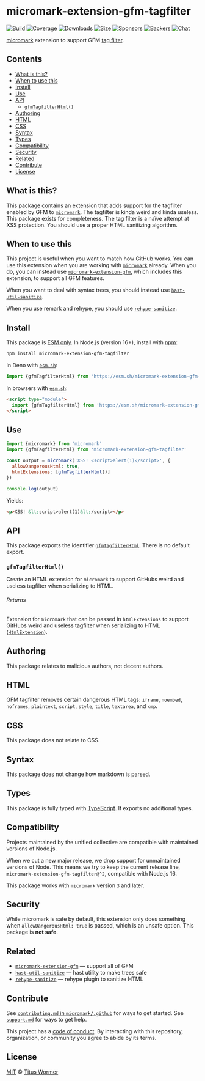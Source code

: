 # micromark-extension-gfm-tagfilter

[![Build][build-badge]][build]
[![Coverage][coverage-badge]][coverage]
[![Downloads][downloads-badge]][downloads]
[![Size][size-badge]][size]
[![Sponsors][sponsors-badge]][collective]
[![Backers][backers-badge]][collective]
[![Chat][chat-badge]][chat]

[micromark][] extension to support GFM [tag filter][].

## Contents

* [What is this?](#what-is-this)
* [When to use this](#when-to-use-this)
* [Install](#install)
* [Use](#use)
* [API](#api)
  * [`gfmTagfilterHtml()`](#gfmtagfilterhtml)
* [Authoring](#authoring)
* [HTML](#html)
* [CSS](#css)
* [Syntax](#syntax)
* [Types](#types)
* [Compatibility](#compatibility)
* [Security](#security)
* [Related](#related)
* [Contribute](#contribute)
* [License](#license)

## What is this?

This package contains an extension that adds support for the tagfilter enabled
by GFM to [`micromark`][micromark].
The tagfilter is kinda weird and kinda useless.
This package exists for completeness.
The tag filter is a naïve attempt at XSS protection.
You should use a proper HTML sanitizing algorithm.

## When to use this

This project is useful when you want to match how GitHub works.
You can use this extension when you are working with [`micromark`][micromark]
already.
When you do, you can instead use
[`micromark-extension-gfm`][micromark-extension-gfm], which includes this
extension, to support all GFM features.

When you want to deal with syntax trees, you should instead use
[`hast-util-sanitize`][hast-util-sanitize].

When you use remark and rehype, you should use
[`rehype-sanitize`][rehype-sanitize].

## Install

This package is [ESM only][esm].
In Node.js (version 16+), install with [npm][]:

```sh
npm install micromark-extension-gfm-tagfilter
```

In Deno with [`esm.sh`][esmsh]:

```js
import {gfmTagfilterHtml} from 'https://esm.sh/micromark-extension-gfm-tagfilter@2'
```

In browsers with [`esm.sh`][esmsh]:

```html
<script type="module">
  import {gfmTagfilterHtml} from 'https://esm.sh/micromark-extension-gfm-tagfilter@2?bundle'
</script>
```

## Use

```js
import {micromark} from 'micromark'
import {gfmTagfilterHtml} from 'micromark-extension-gfm-tagfilter'

const output = micromark('XSS! <script>alert(1)</script>', {
  allowDangerousHtml: true,
  htmlExtensions: [gfmTagfilterHtml()]
})

console.log(output)
```

Yields:

```html
<p>XSS! &lt;script>alert(1)&lt;/script></p>
```

## API

This package exports the identifier
[`gfmTagfilterHtml`][api-gfm-tagfilter-html].
There is no default export.

### `gfmTagfilterHtml()`

Create an HTML extension for `micromark` to support GitHubs weird and
useless tagfilter when serializing to HTML.

###### Returns

Extension for `micromark` that can be passed in `htmlExtensions` to support
GitHubs weird and useless tagfilter when serializing to HTML
([`HtmlExtension`][micromark-html-extension]).

## Authoring

This package relates to malicious authors, not decent authors.

## HTML

GFM tagfilter removes certain dangerous HTML tags: `iframe`, `noembed`,
`noframes`, `plaintext`, `script`, `style`, `title`, `textarea`, and `xmp`.

## CSS

This package does not relate to CSS.

## Syntax

This package does not change how markdown is parsed.

## Types

This package is fully typed with [TypeScript][].
It exports no additional types.

## Compatibility

Projects maintained by the unified collective are compatible with maintained
versions of Node.js.

When we cut a new major release, we drop support for unmaintained versions of
Node.
This means we try to keep the current release line,
`micromark-extension-gfm-tagfilter@^2`, compatible with Node.js 16.

This package works with `micromark` version `3` and later.

## Security

While micromark is safe by default, this extension only does something when
`allowDangerousHtml: true` is passed, which is an unsafe option.
This package is **not safe**.

## Related

* [`micromark-extension-gfm`][micromark-extension-gfm]
  — support all of GFM
* [`hast-util-sanitize`][hast-util-sanitize]
  — hast utility to make trees safe
* [`rehype-sanitize`][rehype-sanitize]
  — rehype plugin to sanitize HTML

## Contribute

See [`contributing.md` in `micromark/.github`][contributing] for ways to get
started.
See [`support.md`][support] for ways to get help.

This project has a [code of conduct][coc].
By interacting with this repository, organization, or community you agree to
abide by its terms.

## License

[MIT][license] © [Titus Wormer][author]

<!-- Definitions -->

[build-badge]: https://github.com/micromark/micromark-extension-gfm-tagfilter/workflows/main/badge.svg

[build]: https://github.com/micromark/micromark-extension-gfm-tagfilter/actions

[coverage-badge]: https://img.shields.io/codecov/c/github/micromark/micromark-extension-gfm-tagfilter.svg

[coverage]: https://codecov.io/github/micromark/micromark-extension-gfm-tagfilter

[downloads-badge]: https://img.shields.io/npm/dm/micromark-extension-gfm-tagfilter.svg

[downloads]: https://www.npmjs.com/package/micromark-extension-gfm-tagfilter

[size-badge]: https://img.shields.io/badge/dynamic/json?label=minzipped%20size&query=$.size.compressedSize&url=https://deno.bundlejs.com/?q=micromark-extension-gfm-tagfilter

[size]: https://bundlejs.com/?q=micromark-extension-gfm-tagfilter

[sponsors-badge]: https://opencollective.com/unified/sponsors/badge.svg

[backers-badge]: https://opencollective.com/unified/backers/badge.svg

[collective]: https://opencollective.com/unified

[chat-badge]: https://img.shields.io/badge/chat-discussions-success.svg

[chat]: https://github.com/micromark/micromark/discussions

[npm]: https://docs.npmjs.com/cli/install

[esmsh]: https://esm.sh

[license]: license

[author]: https://wooorm.com

[contributing]: https://github.com/micromark/.github/blob/main/contributing.md

[support]: https://github.com/micromark/.github/blob/main/support.md

[coc]: https://github.com/micromark/.github/blob/main/code-of-conduct.md

[esm]: https://gist.github.com/sindresorhus/a39789f98801d908bbc7ff3ecc99d99c

[typescript]: https://www.typescriptlang.org

[micromark]: https://github.com/micromark/micromark

[micromark-html-extension]: https://github.com/micromark/micromark#htmlextension

[micromark-extension-gfm]: https://github.com/micromark/micromark-extension-gfm

[rehype-sanitize]: https://github.com/rehypejs/rehype-sanitize

[hast-util-sanitize]: https://github.com/syntax-tree/hast-util-sanitize

[tag filter]: https://github.github.com/gfm/#disallowed-raw-html-extension-

[api-gfm-tagfilter-html]: #gfmtagfilterhtml
